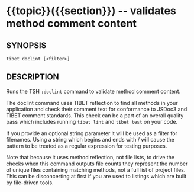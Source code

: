 {{topic}}({{section}}) -- validates method comment content
=============================================

## SYNOPSIS

    tibet doclint [<filter>]

## DESCRIPTION

Runs the TSH `:doclint` command to validate method comment content.

The doclint command uses TIBET reflection to find all methods in your
application and check their comment text for conformance to JSDoc3 and
TIBET comment standards. This check can be a part of an overall quality
pass which includes running `tibet lint` and `tibet test` on your code.

If you provide an optional string parameter it will be used as a filter
for filenames. Using a string which begins and ends with / will cause the
pattern to be treated as a regular expression for testing purposes.

Note that because it uses method reflection, not file lists, to drive
the checks when this command outputs file counts they represent the
number of unique files containing matching methods, not a full list
of project files. This can be disconcerting at first if you are used
to listings which are built by file-driven tools.

